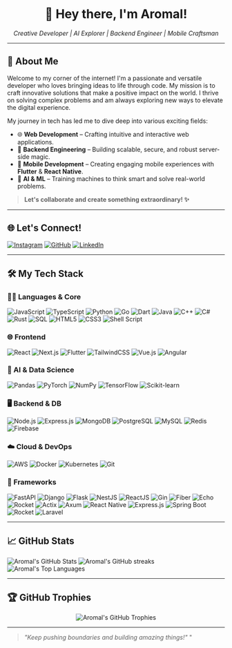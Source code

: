 <h1 align="center">👋 Hey there, I'm Aromal!</h1>

<p align="center">
  <i>Creative Developer | AI Explorer | Backend Engineer | Mobile Craftsman</i>
</p>

---

## 🚀 About Me

Welcome to my corner of the internet! I'm a passionate and versatile developer who loves bringing ideas to life through code. My mission is to craft innovative solutions that make a positive impact on the world. I thrive on solving complex problems and am always exploring new ways to elevate the digital experience.

My journey in tech has led me to dive deep into various exciting fields:

* 🌐 **Web Development** – Crafting intuitive and interactive web applications.
* 🔧 **Backend Engineering** – Building scalable, secure, and robust server-side magic.
* 📱 **Mobile Development** – Creating engaging mobile experiences with **Flutter** & **React Native**.
* 🤖 **AI & ML** – Training machines to think smart and solve real-world problems.

> **Let's collaborate and create something extraordinary! ✨**

---

## 🌐 Let's Connect!

[![Instagram](https://img.shields.io/badge/Instagram-%23E4405F.svg?logo=Instagram&logoColor=white)](https://www.instagram.com/__itz__aro_mal__?igsh=dnF5MTE4em5lZDI0)
[![GitHub](https://img.shields.io/badge/GitHub-100000?style=flat&logo=github&logoColor=white)](https://github.com/DeveloperAromal)
[![LinkedIn](https://img.shields.io/badge/LinkedIn-0A66C2?style=flat&logo=linkedin&logoColor=white)](https://www.linkedin.com/in/developeraromal/)

---

## 🛠️ My Tech Stack

### 👨‍💻 Languages & Core

![JavaScript](https://img.shields.io/badge/javascript-%23f7df1e.svg?style=for-the-badge&logo=javascript&logoColor=black)
![TypeScript](https://img.shields.io/badge/typescript-%23007ACC.svg?style=for-the-badge&logo=typescript&logoColor=white)
![Python](https://img.shields.io/badge/python-%233776AB.svg?style=for-the-badge&logo=python&logoColor=white)
![Go](https://img.shields.io/badge/go-%2300ADD8.svg?style=for-the-badge&logo=go&logoColor=white)
![Dart](https://img.shields.io/badge/dart-%230175C2.svg?style=for-the-badge&logo=dart&logoColor=white)
![Java](https://img.shields.io/badge/java-%23ED8B00.svg?style=for-the-badge&logo=openjdk&logoColor=white)
![C++](https://img.shields.io/badge/c%2B%2B-%2300599C.svg?style=for-the-badge&logo=c%2B%2B&logoColor=white)
![C#](https://img.shields.io/badge/c%23-%23239120.svg?style=for-the-badge&logo=c-sharp&logoColor=white)
![Rust](https://img.shields.io/badge/rust-%23000000.svg?style=for-the-badge&logo=rust&logoColor=white)
![SQL](https://img.shields.io/badge/SQL-025E8C?style=for-the-badge&logo=mysql&logoColor=white)
![HTML5](https://img.shields.io/badge/html5-%23E34F26.svg?style=for-the-badge&logo=html5&logoColor=white)
![CSS3](https://img.shields.io/badge/css3-%231572B6.svg?style=for-the-badge&logo=css3&logoColor=white)
![Shell Script](https://img.shields.io/badge/shell_script-%23121011.svg?style=for-the-badge&logo=gnu-bash&logoColor=white)

### 🌐 Frontend

![React](https://img.shields.io/badge/react-%2361DAFB.svg?style=for-the-badge&logo=react&logoColor=black)
![Next.js](https://img.shields.io/badge/Next-black?style=for-the-badge&logo=next.js&logoColor=white)
![Flutter](https://img.shields.io/badge/Flutter-%2302569B.svg?style=for-the-badge&logo=Flutter&logoColor=white)
![TailwindCSS](https://img.shields.io/badge/tailwindcss-%2338B2AC.svg?style=for-the-badge&logo=tailwind-css&logoColor=white)
![Vue.js](https://img.shields.io/badge/vuejs-%234FC08D.svg?style=for-the-badge&logo=vue.js&logoColor=white)
![Angular](https://img.shields.io/badge/angular-%23DD0031.svg?style=for-the-badge&logo=angular&logoColor=white)

### 🧠 AI & Data Science

![Pandas](https://img.shields.io/badge/pandas-%23150458.svg?style=for-the-badge&logo=pandas&logoColor=white)
![PyTorch](https://img.shields.io/badge/PyTorch-%23EE4C2C.svg?style=for-the-badge&logo=PyTorch&logoColor=white)
![NumPy](https://img.shields.io/badge/numpy-%23013243.svg?style=for-the-badge&logo=numpy&logoColor=white)
![TensorFlow](https://img.shields.io/badge/TensorFlow-%23FF6F00.svg?style=for-the-badge&logo=TensorFlow&logoColor=white)
![Scikit-learn](https://img.shields.io/badge/scikit--learn-%23F7931E.svg?style=for-the-badge&logo=scikit-learn&logoColor=white)

### 🖥 Backend & DB

![Node.js](https://img.shields.io/badge/Node.js-339933?style=for-the-badge&logo=nodedotjs&logoColor=white)
![Express.js](https://img.shields.io/badge/Express.js-%23404d59.svg?style=for-the-badge&logo=express&logoColor=white)
![MongoDB](https://img.shields.io/badge/MongoDB-%2347A248.svg?style=for-the-badge&logo=mongodb&logoColor=white)
![PostgreSQL](https://img.shields.io/badge/postgresql-%23316192.svg?style=for-the-badge&logo=postgresql&logoColor=white)
![MySQL](https://img.shields.io/badge/mysql-%2300F.svg?style=for-the-badge&logo=mysql&logoColor=white)
![Redis](https://img.shields.io/badge/redis-%23DD0031.svg?style=for-the-badge&logo=redis&logoColor=white)
![Firebase](https://img.shields.io/badge/firebase-%23FFCA28.svg?style=for-the-badge&logo=firebase&logoColor=black)

### ☁️ Cloud & DevOps

![AWS](https://img.shields.io/badge/AWS-%23FF9900.svg?style=for-the-badge&logo=amazon-aws&logoColor=white)
![Docker](https://img.shields.io/badge/docker-%230DB7ED.svg?style=for-the-badge&logo=docker&logoColor=white)
![Kubernetes](https://img.shields.io/badge/kubernetes-%23326CE5.svg?style=for-the-badge&logo=kubernetes&logoColor=white)
![Git](https://img.shields.io/badge/git-%23F05033.svg?style=for-the-badge&logo=git&logoColor=white)

### 💼 Frameworks

![FastAPI](https://img.shields.io/badge/fastapi-%2300C7B7.svg?style=for-the-badge&logo=fastapi&logoColor=white)
![Django](https://img.shields.io/badge/django-%23092E20.svg?style=for-the-badge&logo=django&logoColor=white)
![Flask](https://img.shields.io/badge/flask-%23000000.svg?style=for-the-badge&logo=flask&logoColor=white)
![NestJS](https://img.shields.io/badge/nestjs-%23E0234E.svg?style=for-the-badge&logo=nestjs&logoColor=white)
![ReactJS](https://img.shields.io/badge/reactjs-%2300C7B7.svg?style=for-the-badge&logo=reactjs&logoColor=white)
![Gin](https://img.shields.io/badge/gin-%2300ADD8.svg?style=for-the-badge&logo=go&logoColor=white)
![Fiber](https://img.shields.io/badge/fiber-%230089DD.svg?style=for-the-badge&logo=go&logoColor=white)
![Echo](https://img.shields.io/badge/echo-%231E88E5.svg?style=for-the-badge&logo=go&logoColor=white)
![Rocket](https://img.shields.io/badge/rocket-%23C41E3A.svg?style=for-the-badge&logo=rust&logoColor=white)
![Actix](https://img.shields.io/badge/actix-%23282C34.svg?style=for-the-badge&logo=rust&logoColor=white)
![Axum](https://img.shields.io/badge/axum-%234B8BBE.svg?style=for-the-badge&logo=rust&logoColor=white)
![React Native](https://img.shields.io/badge/react--native-%2300C7B7.svg?style=for-the-badge&logo=react&logoColor=white)
![Express.js](https://img.shields.io/badge/express.js-%23404D59.svg?style=for-the-badge&logo=express&logoColor=white)
![Spring Boot](https://img.shields.io/badge/springboot-%236DB33F.svg?style=for-the-badge&logo=spring-boot&logoColor=white)
![Rocket](https://img.shields.io/badge/rocket.rs-%23ff6b6b.svg?style=for-the-badge&logo=rocket&logoColor=white)
![Laravel](https://img.shields.io/badge/laravel-%23FF2D20.svg?style=for-the-badge&logo=laravel&logoColor=white)

---

## 📈 GitHub Stats

<p>
  <img src="https://github-readme-stats.vercel.app/api?username=DeveloperAromal&show_icons=true&theme=gotham&hide_border=true" alt="Aromal's GitHub Stats" />
    <img src="https://nirzak-streak-stats.vercel.app/?user=developeraromal&theme=gotham&hide_border=true" alt="Aromal's GitHub streaks" />
  <img src="https://github-readme-stats.vercel.app/api/top-langs/?username=DeveloperAromal&layout=compact&theme=gotham&hide_border=true" alt="Aromal's Top Languages" />
</p>

---

## 🏆 GitHub Trophies

<p align="center">
  <img src="https://github-profile-trophy.vercel.app/?username=DeveloperAromal&theme=gruvbox&column=7&no-bg=true&no-frame=true" alt="Aromal's GitHub Trophies"/>
</p>

---

> _"Keep pushing boundaries and building amazing things!"_
"

